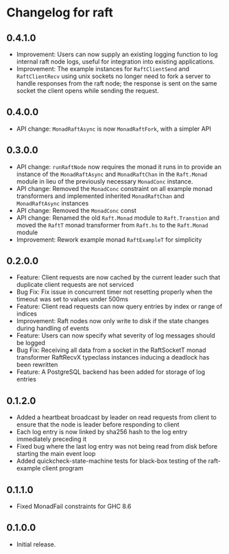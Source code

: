 # Changelog for raft

## 0.4.1.0

- Improvement: Users can now supply an existing logging function to log internal
  raft node logs, useful for integration into existing applications.
- Improvement: The example instances for `RaftClientSend` and
  `RaftClientRecv` using unix sockets no longer need to fork a server to handle
  responses from the raft node; the response is sent on the same socket the
  client opens while sending the request.

## 0.4.0.0

- API change: `MonadRaftAsync` is now `MonadRaftFork`, with a simpler API

## 0.3.0.0

- API change: `runRaftNode` now requires the monad it runs in to provide an
  instance of the `MonadRaftAsync` and `MonadRaftChan` in the `Raft.Monad`
  module in lieu of the previously necessary `MonadConc` instance.
- API change: Removed the `MonadConc` constraint on all example monad
  transformers and implemented inherited `MonadRaftChan` and `MonadRaftAsync` 
  instances 
- API change: Removed the `MonadConc` const
- API change: Renamed the old `Raft.Monad` module to `Raft.Transtion` and moved the 
  `RaftT` monad transformer from `Raft.hs` to the `Raft.Monad` module
- Improvement: Rework example monad `RaftExampleT` for simplicity


## 0.2.0.0

- Feature: Client requests are now cached by the current leader such that duplicate
  client requests are not serviced
- Bug Fix: Fix issue in concurrent timer not resetting properly when the timeout
  was set to values under 500ms
- Feature: Client read requests can now query entries by index or range of
  indices
- Improvement: Raft nodes now only write to disk if the state changes during
  handling of events
- Feature: Users can now specify what severity of log messages should be logged
- Bug Fix: Receiving all data from a socket in the RaftSocketT monad
  transformer RaftRecvX typeclass instances inducing a deadlock has been
  rewritten
- Feature: A PostgreSQL backend has been added for storage of log entries

## 0.1.2.0

- Added a heartbeat broadcast by leader on read requests from client to ensure
  that the node is leader before responding to client
- Each log entry is now linked by sha256 hash to the log entry immediately
  preceding it
- Fixed bug where the last log entry was not being read from disk before
  starting the main event loop
- Added quickcheck-state-machine tests for black-box testing of the raft-example
  client program

## 0.1.1.0

- Fixed MonadFail constraints for GHC 8.6

## 0.1.0.0

- Initial release.
